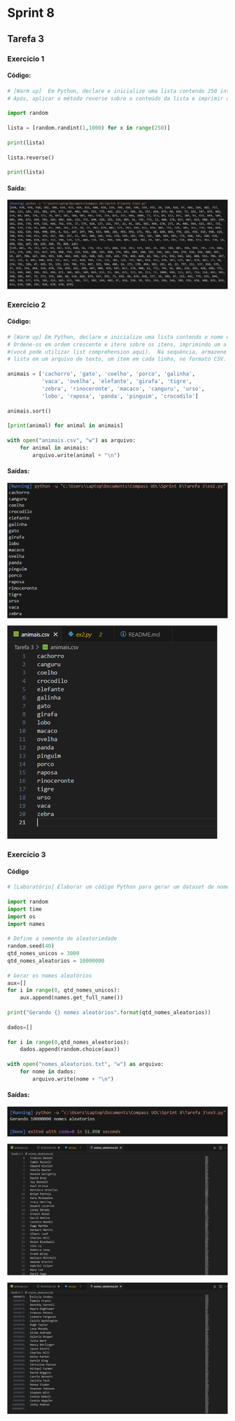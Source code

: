 # Sprint 8

## Tarefa 3

### Exercício 1

#### Código:

``` python
# [Warm up]  Em Python, declare e inicialize uma lista contendo 250 inteiros obtidos de forma aleatória.
# Após, aplicar o método reverse sobre o conteúdo da lista e imprimir o resultado.

import random

lista = [random.randint(1,1000) for x in range(250)]

print(lista)

lista.reverse()

print(lista)
```

#### Saída:

![Saída ex1](./img/1.png)

### Exercício 2

#### Código:

``` python
# [Warm up] Em Python, declare e inicialize uma lista contendo o nome de 20 animais.
# Ordene-os em ordem crescente e itere sobre os itens, imprimindo um a um
#(você pode utilizar list comprehension aqui).  Na sequência, armazene o conteúdo da
# lista em um arquivo de texto, um item em cada linha, no formato CSV.

animais = ['cachorro', 'gato', 'coelho', 'porco', 'galinha',
           'vaca', 'ovelha', 'elefante', 'girafa', 'tigre',
           'zebra', 'rinoceronte', 'macaco', 'canguru', 'urso',
           'lobo', 'raposa', 'panda', 'pinguim', 'crocodilo']

animais.sort()

[print(animal) for animal in animais]

with open("animais.csv", "w") as arquivo:
    for animal in animais:
        arquivo.write(animal + "\n")
```
#### Saídas:

![saída](./img/2.png)

![arquivo animais.csv criado](./img/3.png)

### Exercício 3

#### Código

``` python
# [Laboratório] Elaborar um código Python para gerar um dataset de nomes de pessoas.

import random
import time
import os
import names

# Define a semente de aleatoriedade
random.seed(40)
qtd_nomes_unicos = 3000
qtd_nomes_aleatorios = 10000000

# Gerar os nomes aleatórios
aux=[]
for i in range(0, qtd_nomes_unicos):
    aux.append(names.get_full_name())

print("Gerando {} nomes aleatórios".format(qtd_nomes_aleatorios))

dados=[]

for i in range(0,qtd_nomes_aleatorios):
    dados.append(random.choice(aux))

with open("nomes_aleatorios.txt", "w") as arquivo:
    for nome in dados:
        arquivo.write(nome + "\n")
```

#### Saídas:

![saida](./img/4.png)

![inicio arquivo txt criado](./img/5.png)

![fim arquivo txt criado](./img/6.png)